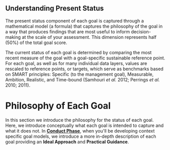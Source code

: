 ## Understanding Present Status

The present status component of each goal is captured through a mathematical model (a formula) that captures the philosophy of the goal in a way that produces findings that are most useful to inform decision-making at the scale of your assessment. This dimension represents half (50%) of the total goal score.

The current status of each goal is determined by comparing the most recent measure of the goal with a goal-specific sustainable reference point. For each goal, as well as for many individual data layers, values are rescaled to reference points, or targets, which serve as benchmarks based on SMART principles: Specific (to the management goal), Measurable, Ambition, Realistic, and Time-bound (Samhouri *et al.* 2012; Perrings *et al.* 2010; 2011).

# Philosophy of Each Goal

In this section we introduce the philosophy for the status of each goal. Here, we introduce conceptually what each goal is intended to capture and what it does not. In [**Conduct Phase**](/manual/#appendix-1-developing-goal-models-and-setting-reference-points), when you'll be developing context specific goal models, we introduce a more in-depth description of each goal providing an **Ideal Approach** and **Practical Guidance**.
